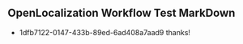 ## OpenLocalization Workflow Test MarkDown
* 1dfb7122-0147-433b-89ed-6ad408a7aad9 thanks!

<!--HONumber=Jul16_HO5-->



